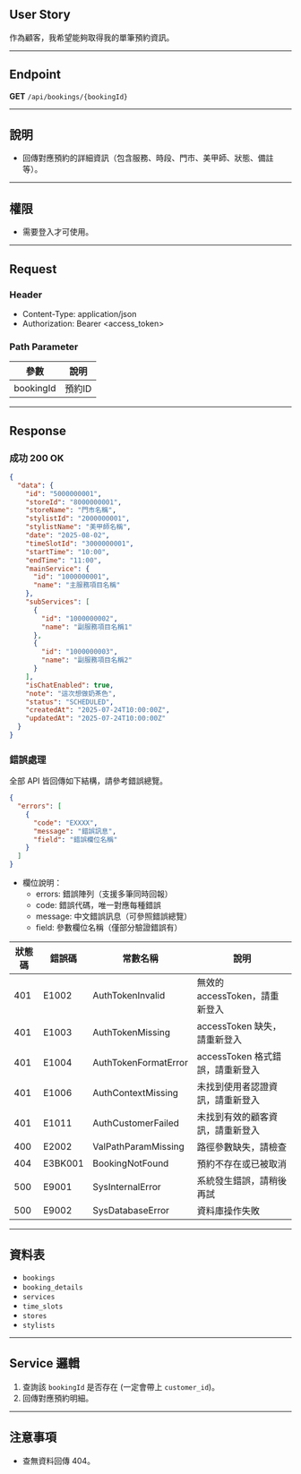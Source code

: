 ## User Story

作為顧客，我希望能夠取得我的單筆預約資訊。

---

## Endpoint

**GET** `/api/bookings/{bookingId}`

---

## 說明

- 回傳對應預約的詳細資訊（包含服務、時段、門市、美甲師、狀態、備註等）。

---

## 權限

- 需要登入才可使用。

---

## Request

### Header

- Content-Type: application/json
- Authorization: Bearer <access_token>

### Path Parameter

| 參數      | 說明   |
| --------- | ------ |
| bookingId | 預約ID |

---

## Response

### 成功 200 OK

```json
{
  "data": {
    "id": "5000000001",
    "storeId": "8000000001",
    "storeName": "門市名稱",
    "stylistId": "2000000001",
    "stylistName": "美甲師名稱",
    "date": "2025-08-02",
    "timeSlotId": "3000000001",
    "startTime": "10:00",
    "endTime": "11:00",
    "mainService": {
      "id": "1000000001",
      "name": "主服務項目名稱"
    },
    "subServices": [
      {
        "id": "1000000002",
        "name": "副服務項目名稱1"
      },
      {
        "id": "1000000003",
        "name": "副服務項目名稱2"
      }
    ],
    "isChatEnabled": true,
    "note": "這次想做奶茶色",
    "status": "SCHEDULED",
    "createdAt": "2025-07-24T10:00:00Z",
    "updatedAt": "2025-07-24T10:00:00Z"
  }
}
```

### 錯誤處理

全部 API 皆回傳如下結構，請參考錯誤總覽。

```json
{
  "errors": [
    {
      "code": "EXXXX",
      "message": "錯誤訊息",
      "field": "錯誤欄位名稱"
    }
  ]
}
```

- 欄位說明：
  - errors: 錯誤陣列（支援多筆同時回報）
  - code: 錯誤代碼，唯一對應每種錯誤
  - message: 中文錯誤訊息（可參照錯誤總覽）
  - field: 參數欄位名稱（僅部分驗證錯誤有）

| 狀態碼 | 錯誤碼  | 常數名稱               | 說明                             |
| ------ | ------- | ---------------------- | -------------------------------- |
| 401    | E1002  | AuthTokenInvalid       | 無效的 accessToken，請重新登入   |
| 401    | E1003   | AuthTokenMissing       | accessToken 缺失，請重新登入     |
| 401    | E1004   | AuthTokenFormatError   | accessToken 格式錯誤，請重新登入 |
| 401    | E1006   | AuthContextMissing     | 未找到使用者認證資訊，請重新登入 |
| 401    | E1011   | AuthCustomerFailed     | 未找到有效的顧客資訊，請重新登入 |
| 400    | E2002   | ValPathParamMissing    | 路徑參數缺失，請檢查             |
| 404    | E3BK001 | BookingNotFound        | 預約不存在或已被取消             |
| 500    | E9001   | SysInternalError       | 系統發生錯誤，請稍後再試         |
| 500    | E9002   | SysDatabaseError       | 資料庫操作失敗                   |

---

## 資料表

- `bookings`
- `booking_details`
- `services`
- `time_slots`
- `stores`
- `stylists`

---

## Service 邏輯

1. 查詢該 `bookingId` 是否存在 (一定會帶上 `customer_id`)。
2. 回傳對應預約明細。

---

## 注意事項

- 查無資料回傳 404。
